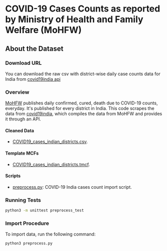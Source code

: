 # COVID-19 Cases Counts as reported by Ministry of Health and Family Welfare (MoHFW)


## About the Dataset

### Download URL
You can download the raw csv with district-wise daily case counts data for India from [covid19india api](https://api.covid19india.org/csv/latest/districts.csv)



### Overview
[MoHFW](https://www.mohfw.gov.in/) publishes daily confirmed, cured, death due to COVID-19 counts, everyday. It's published for every district in India. This code scrapes the data from [covid19india](https://covid19india.org), which compiles the data from MoHFW and provides it through an API.


#### Cleaned Data
- [COVID19_cases_indian_districts.csv](COVID19_cases_indian_districts.csv).

#### Template MCFs
- [COVID19_cases_indian_districts.tmcf](COVID19_cases_indian_districts.tmcf).


#### Scripts
- [preprocess.py](preprocess.py): COVID-19 India cases count import script.


### Running Tests

```bash
python3 -m unittest preprocess_test
```


### Import Procedure

To import data, run the following command:

```
python3 preprocess.py
```
